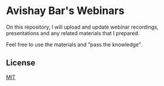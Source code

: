 # Avishay Bar's Webinars

On this repository, I will upload and update webinar recordings, presentations and any related materials that I prepared.

Feel free to use the materials and "pass the knowledge".

## License
[MIT](https://choosealicense.com/licenses/mit/)